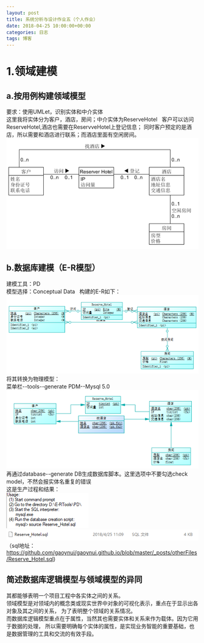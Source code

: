 ```yaml
---
layout: post
title: 系统分析与设计作业五（个人作业）
date: 2018-04-25 10:00:00+00:00
categories: 日志
tags: 博客
---
```

# 1.领域建模
## a.按用例构建领域模型
要求：使用UMLet，识别实体和中介实体  
这里我将实体分为客户，酒店，房间；中介实体为ReserveHotel  
客户可以访问ReserveHotel,酒店也需要在ReservveHotel上登记信息；
同时客户预定的是酒店，所以需要和酒店进行联系；而酒店里面有空闲房间。
![](https://github.com/gaoynui/gaoynui.github.io/blob/master/_posts/pictures/domain_modeling.PNG?raw=true)  
## b.数据库建模（E-R模型）
建模工具：PD  
模型选择：Conceptual Data  
构建的E-R如下：  
![](https://github.com/gaoynui/gaoynui.github.io/blob/master/_posts/pictures/E-R.PNG?raw=true)  
将其转换为物理模型：  
菜单栏--tools--generate PDM--Mysql 5.0  
![](https://github.com/gaoynui/gaoynui.github.io/blob/master/_posts/pictures/physicial-E-R.PNG?raw=true)  
再通过database--generate DB生成数据库脚本。这里选项中不要勾选check model，不然会报实体名重复的错误  
这是生产过程和结果：  
![](https://github.com/gaoynui/gaoynui.github.io/blob/master/_posts/pictures/SQLsuccess.PNG?raw=true)  
![](https://github.com/gaoynui/gaoynui.github.io/blob/master/_posts/pictures/SQLScript.PNG?raw=true)  
（sql地址：https://github.com/gaoynui/gaoynui.github.io/blob/master/_posts/otherFiles/Reserve_Hotel.sql)

## 简述数据库逻辑模型与领域模型的异同
其都能够表明一个项目工程中各实体之间的关系。  
领域模型是对领域内的概念类或现实世界中对象的可视化表示，重点在于显示出各对象及其之间的关系，
为了表明整个领域的关系情况。  
而数据库逻辑模型重点在于属性，当然其也需要实体和关系来作为载体。因为它用于数据的处理，
所以需要明确每个实体的属性，是实现业务智能的重要基础，也是数据管理的工具和交流的有效手段。  
